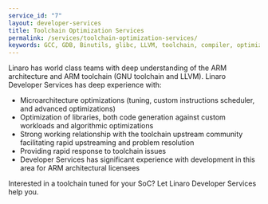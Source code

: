 ```yaml
---
service_id: "7"
layout: developer-services
title: Toolchain Optimization Services
permalink: /services/toolchain-optimization-services/
keywords: GCC, GDB, Binutils, glibc, LLVM, toolchain, compiler, optimization, microarchitecture
---
```

Linaro has world class teams with deep understanding of the ARM architecture and ARM toolchain (GNU toolchain and LLVM).  Linaro Developer Services has deep experience with:

- Microarchitecture optimizations (tuning, custom instructions scheduler, and advanced optimizations)
- Optimization of libraries, both code generation against custom workloads and algorithmic optimizations
- Strong working relationship with the toolchain upstream community facilitating rapid upstreaming and problem resolution
- Providing rapid response to toolchain issues
- Developer Services has significant experience with development in this area for ARM architectural licensees

Interested in a toolchain tuned for your SoC?  Let Linaro Developer Services help you.
